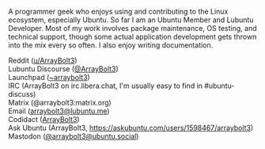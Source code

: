 A programmer geek who enjoys using and contributing to the Linux ecosystem, especially Ubuntu. So far I am an Ubuntu Member and Lubuntu Developer. Most of my work involves package maintenance, OS testing, and technical support, though some actual application development gets thrown into the mix every so often. I also enjoy writing documentation.

Reddit ([u/ArrayBolt3](https://www.reddit.com/user/ArrayBolt3))  
Lubuntu Discourse ([@ArrayBolt3](https://discourse.lubuntu.me/u/arraybolt3))  
Launchpad ([~arraybolt3](https://launchpad.net/~arraybolt3))  
IRC (ArrayBolt3 on irc.libera.chat, I'm usually easy to find in #ubuntu-discuss)  
Matrix (@arraybolt3:matrix.org)  
Email (arraybolt3@lubuntu.me)  
Codidact ([ArrayBolt3](https://linux.codidact.com/users/57018))  
Ask Ubuntu (ArrayBolt3, https://askubuntu.com/users/1598467/arraybolt3)  
Mastodon ([@arraybolt3@ubuntu.social](https://ubuntu.social/@arraybolt3))
